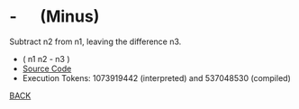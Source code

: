 # \- &emsp; (Minus)
Subtract n2 from n1, leaving the difference n3.
* ( n1 n2 - n3 )
* [Source Code](../words/core/Minus.cs)
* Execution Tokens: 1073919442 (interpreted) and 537048530 (compiled)


[BACK](builtins.md#Minus)
